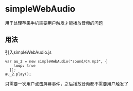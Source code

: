 # simpleWebAudio
用于处理苹果手机需要用户触发才能播放音频的问题  
## 用法  
引入simpleWebAudio.js
```
var au_2 = new simpleWebAudio("sound/C4.mp3", {
    loop: true
  });
au_2.play();
```
只需要一次用户点击屏幕事件，之后播放音频都不需要用户触发了
